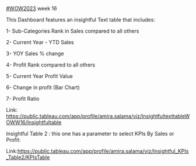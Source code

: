 [#WOW2023](https://workout-wednesday.com/2023w16tab/) week 16


This Dashboard features an insightful Text table that includes:

1- Sub-Categories Rank in Sales compared to all others

2- Current Year - YTD Sales

3- YOY Sales % change

4- Profit Rank compared to all others

5- Current Year Profit Value

6- Change in profit (Bar Chart)

7- Profit Ratio

Link: https://public.tableau.com/app/profile/amira.salama/viz/InsightfultexttableWOWW16/Insightfultable



Insightful Table 2 : this one has a parameter to select KPIs By Sales or Profit:

Link:https://public.tableau.com/app/profile/amira.salama/viz/Insightful_KPIs_Table2/KPIsTable

